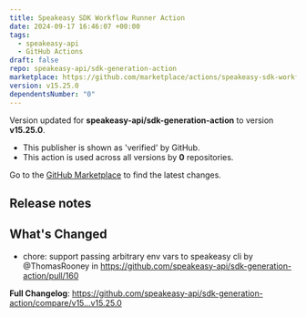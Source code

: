 ```yaml
---
title: Speakeasy SDK Workflow Runner Action
date: 2024-09-17 16:46:07 +00:00
tags:
  - speakeasy-api
  - GitHub Actions
draft: false
repo: speakeasy-api/sdk-generation-action
marketplace: https://github.com/marketplace/actions/speakeasy-sdk-workflow-runner-action
version: v15.25.0
dependentsNumber: "0"
---
```



Version updated for **speakeasy-api/sdk-generation-action** to version **v15.25.0**.
- This publisher is shown as 'verified' by GitHub.
- This action is used across all versions by **0** repositories.

Go to the [GitHub Marketplace](https://github.com/marketplace/actions/speakeasy-sdk-workflow-runner-action) to find the latest changes.

## Release notes

## What's Changed
* chore: support passing arbitrary env vars to speakeasy cli by @ThomasRooney in https://github.com/speakeasy-api/sdk-generation-action/pull/160


**Full Changelog**: https://github.com/speakeasy-api/sdk-generation-action/compare/v15...v15.25.0
